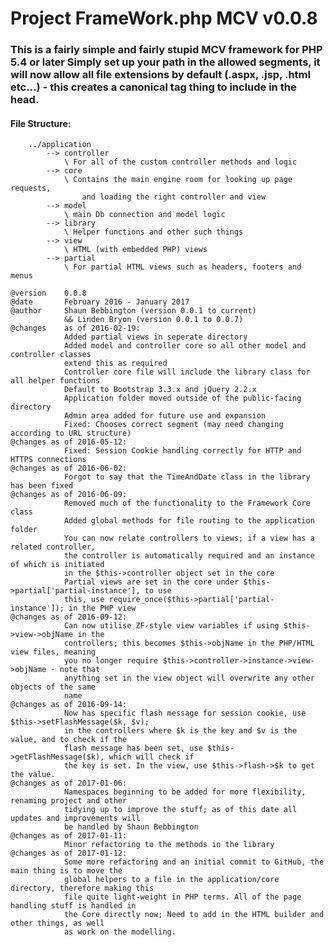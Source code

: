 # Project FrameWork.php MCV v0.0.8

### This is a fairly simple and fairly stupid MCV framework for PHP 5.4 or later Simply set up your path in the allowed segments, it will now allow all file extensions by default (.aspx, .jsp, .html etc...) - this creates a canonical tag thing to include in the head.

#### File Structure:
```
	../application
		--> controller
			\ For all of the custom controller methods and logic
		--> core
			\ Contains the main engine room for looking up page requests,
				and loading the right controller and view
		--> model
			\ main Db connection and model logic
		--> library
			\ Helper functions and other such things
		--> view
			\ HTML (with embedded PHP) views
		--> partial
			\ For partial HTML views such as headers, footers and menus
```
	@version	0.0.8
	@date		February 2016 - January 2017
	@author		Shaun Bebbington (version 0.0.1 to current)
				&& Linden Bryon (version 0.0.1 to 0.0.7)
	@changes	as of 2016-02-19:
 				Added partial views in seperate directory
 				Added model and controller core so all other model and controller classes
 				extend this as required
 				Controller core file will include the library class for all helper functions
 				Default to Bootstrap 3.3.x and jQuery 2.2.x
 				Application folder moved outside of the public-facing directory
 				Admin area added for future use and expansion
 				Fixed: Chooses correct segment (may need changing according to URL structure)
	@changes as of 2016-05-12:
 				Fixed: Session Cookie handling correctly for HTTP and HTTPS connections
	@changes as of 2016-06-02:
 				Forgot to say that the TimeAndDate class in the library has been fixed
	@changes as of 2016-06-09:
 				Removed much of the functionality to the Framework Core class
 				Added global methods for file routing to the application folder
 				You can now relate controllers to views; if a view has a related controller,
 				the controller is automatically required and an instance of which is initiated
 				in the $this->controller object set in the core
 				Partial views are set in the core under $this->partial['partial-instance'], to use
 				this, use require_once($this->partial['partial-instance']); in the PHP view
	@changes as of 2016-09-12:
 				Can now utilise ZF-style view variables if using $this->view->objName in the
 				controllers; this becomes $this->objName in the PHP/HTML view files, meaning
 				you no longer require $this->controller->instance->view->objName - note that
 				anything set in the view object will overwrite any other objects of the same
 				name
	@changes as of 2016-09-14:
 				Now has specific flash message for session cookie, use $this->setFlashMessage($k, $v);
 				in the controllers where $k is the key and $v is the value, and to check if the
 				flash message has been set, use $this->getFlashMessage($k), which will check if
 				the key is set. In the view, use $this->flash->$k to get the value.
	@changes as of 2017-01-06:
 				Namespaces beginning to be added for more flexibility, renaming project and other
 				tidying up to improve the stuff; as of this date all updates and improvements will
 				be handled by Shaun Bebbington
	@changes as of 2017-01-11:
 				Minor refactoring to the methods in the library
	@changes as of 2017-01-12:
 				Some more refactoring and an initial commit to GitHub, the main thing is to move the
 				global helpers to a file in the application/core directory, therefore making this
 				file quite light-weight in PHP terms. All of the page handling stuff is handled in
 				the Core directly now; Need to add in the HTML builder and other things, as well
 				as work on the modelling.
